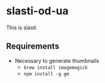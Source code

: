 # slasti-od-ua
This is slasti

## Requirements
- Necessary to generate thumbnails
    - `brew install imagemagick`
    - `npm install -g gm`
